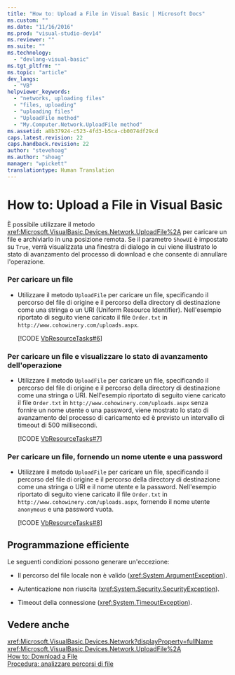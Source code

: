 ```yaml
---
title: "How to: Upload a File in Visual Basic | Microsoft Docs"
ms.custom: ""
ms.date: "11/16/2016"
ms.prod: "visual-studio-dev14"
ms.reviewer: ""
ms.suite: ""
ms.technology: 
  - "devlang-visual-basic"
ms.tgt_pltfrm: ""
ms.topic: "article"
dev_langs: 
  - "VB"
helpviewer_keywords: 
  - "networks, uploading files"
  - "files, uploading"
  - "uploading files"
  - "UploadFile method"
  - "My.Computer.Network.UploadFile method"
ms.assetid: a8b37924-c523-4fd3-b5ca-cb0074df29cd
caps.latest.revision: 22
caps.handback.revision: 22
author: "stevehoag"
ms.author: "shoag"
manager: "wpickett"
translationtype: Human Translation
---
```

# How to: Upload a File in Visual Basic
È possibile utilizzare il metodo <xref:Microsoft.VisualBasic.Devices.Network.UploadFile%2A> per caricare un file e archiviarlo in una posizione remota.  Se il parametro `ShowUI` è impostato su `True`, verrà visualizzata una finestra di dialogo in cui viene illustrato lo stato di avanzamento del processo di download e che consente di annullare l'operazione.  
  
### Per caricare un file  
  
-   Utilizzare il metodo `UploadFile` per caricare un file, specificando il percorso del file di origine e il percorso della directory di destinazione come una stringa o un URI \(Uniform Resource Identifier\). Nell'esempio riportato di seguito viene caricato il file `Order.txt` in `http://www.cohowinery.com/uploads.aspx`.  
  
     [!CODE [VbResourceTasks#6](../CodeSnippet/VS_Snippets_VBCSharp/VbResourceTasks#6)]  
  
### Per caricare un file e visualizzare lo stato di avanzamento dell'operazione  
  
-   Utilizzare il metodo `UploadFile` per caricare un file, specificando il percorso del file di origine e il percorso della directory di destinazione come una stringa o URI.  Nell'esempio riportato di seguito viene caricato il file `Order.txt` in `http://www.cohowinery.com/uploads.aspx` senza fornire un nome utente o una password, viene mostrato lo stato di avanzamento del processo di caricamento ed è previsto un intervallo di timeout di 500 millisecondi.  
  
     [!CODE [VbResourceTasks#7](../CodeSnippet/VS_Snippets_VBCSharp/VbResourceTasks#7)]  
  
### Per caricare un file, fornendo un nome utente e una password  
  
-   Utilizzare il metodo `UploadFile` per caricare un file, specificando il percorso del file di origine e il percorso della directory di destinazione come una stringa o URI e il nome utente e la password.  Nell'esempio riportato di seguito viene caricato il file `Order.txt` in `http://www.cohowinery.com/uploads.aspx`, fornendo il nome utente `anonymous` e una password vuota.  
  
     [!CODE [VbResourceTasks#8](../CodeSnippet/VS_Snippets_VBCSharp/VbResourceTasks#8)]  
  
## Programmazione efficiente  
 Le seguenti condizioni possono generare un'eccezione:  
  
-   Il percorso del file locale non è valido \(<xref:System.ArgumentException>\).  
  
-   Autenticazione non riuscita \(<xref:System.Security.SecurityException>\).  
  
-   Timeout della connessione \(<xref:System.TimeoutException>\).  
  
## Vedere anche  
 <xref:Microsoft.VisualBasic.Devices.Network?displayProperty=fullName>   
 <xref:Microsoft.VisualBasic.Devices.Network.UploadFile%2A>   
 [How to: Download a File](../../../../visual-basic/developing-apps/programming/computer-resources/how-to-download-a-file.md)   
 [Procedura: analizzare percorsi di file](../../../../visual-basic/developing-apps/programming/drives-directories-files/how-to-parse-file-paths.md)
